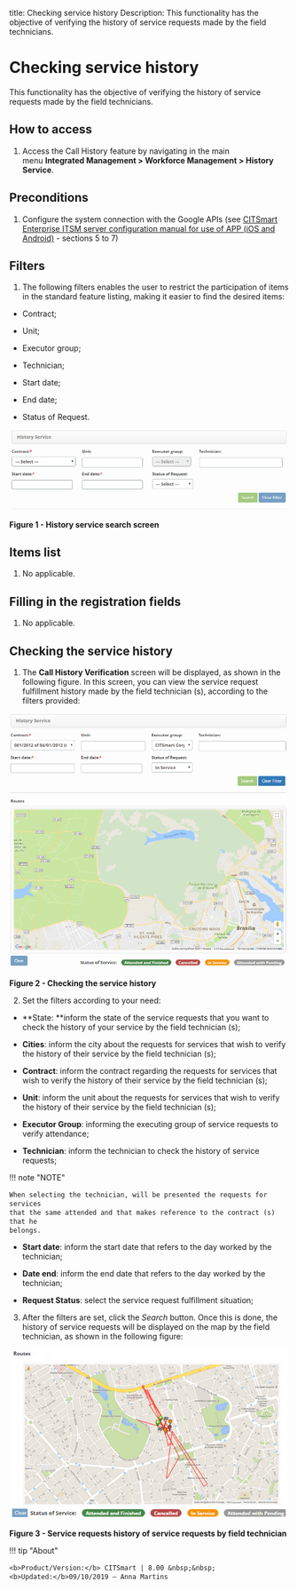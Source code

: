 title: Checking service history
Description: This functionality has the objective of verifying the history of service requests made by the field technicians.

# Checking service history

This functionality has the objective of verifying the history of service
requests made by the field technicians.

How to access
-------------

1.  Access the Call History feature by navigating in the main menu **Integrated
    Management > Workforce Management > History Service**.

Preconditions
-------------

1.  Configure the system connection with the Google APIs (see [CITSmart
    Enterprise ITSM server configuration manual for use of APP (iOS and
    Android)][1] - sections 5 to 7)

Filters
-------

1.  The following filters enables the user to restrict the participation of
    items in the standard feature listing, making it easier to find the desired
    items:

-   Contract;

-   Unit;

-   Executor group;

-   Technician;

-   Start date;

-   End date;

-   Status of Request.

![Criar](images/history-1.png)

**Figure 1 - History service search screen**

Items list
----------

1.  No applicable.

Filling in the registration fields
----------------------------------

1.  No applicable.

Checking the service history
----------------------------

1.  The **Call History Verification** screen will be displayed, as shown in the
    following figure. In this screen, you can view the service request
    fulfillment history made by the field technician (s), according to the
    filters provided:

![Criar](images/history-2.png)

**Figure 2 - Checking the service history**

2.  Set the filters according to your need:

-   **State: **inform the state of the service requests that you want to check
    the history of your service by the field technician (s);

-   **Cities**: inform the city about the requests for services that wish to
    verify the history of their service by the field technician (s);

-   **Contract**: inform the contract regarding the requests for services that
    wish to verify the history of their service by the field technician (s);

-   **Unit**: inform the unit about the requests for services that wish to
    verify the history of their service by the field technician (s);

-   **Executor Group**: informing the executing group of service requests to
    verify attendance;

-   **Technician**: inform the technician to check the history of service
    requests;

 !!! note "NOTE" 

    When selecting the technician, will be presented the requests for services
    that the same attended and that makes reference to the contract (s) that he
    belongs.

-   **Start date**: inform the start date that refers to the day worked by the
    technician;

-   **Date end**: inform the end date that refers to the day worked by the
    technician;

-   **Request Status**: select the service request fulfillment situation;

3.  After the filters are set, click the *Search* button. Once this is done, the
    history of service requests will be displayed on the map by the field
    technician, as shown in the following figure:

![Criar](images/history-3.png)

**Figure 3 - Service requests history of service requests by field technician**



!!! tip "About"

    <b>Product/Version:</b> CITSmart | 8.00 &nbsp;&nbsp;
    <b>Updated:</b>09/10/2019 – Anna Martins
    
[1]:/en-us/citsmart-platform-7/additional-features/mobile-and-field-service/configuration/app-android-ios.html
